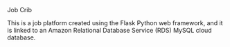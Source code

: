   Job Crib
  
This is a job platform created using the Flask Python web framework, and it is linked to an Amazon Relational Database Service (RDS) MySQL cloud database.
